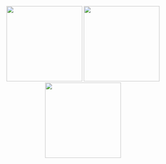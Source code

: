 <!--
**ohsuz/ohsuz** is a ✨ _special_ ✨ repository because its `README.md` (this file) appears on your GitHub profile.

Here are some ideas to get you started:

- 🔭 I’m currently working on ...
- 🌱 I’m currently learning ...
- 👯 I’m looking to collaborate on ...
- 🤔 I’m looking for help with ...
- 💬 Ask me about ...
- 📫 How to reach me: ...
- 😄 Pronouns: ...
- ⚡ Fun fact: ...
-->

<p align="center">
  <img src="https://user-images.githubusercontent.com/59340911/102986948-f4b4ef80-4554-11eb-8bbb-9beb114edc00.gif" width="200" height="200">
  <img src="https://media.giphy.com/media/nTFwqpxf8N4djrXin6/giphy.gif" height="200">
  <img src="https://user-images.githubusercontent.com/59340911/102986948-f4b4ef80-4554-11eb-8bbb-9beb114edc00.gif" width="200" height="200">
</p>
